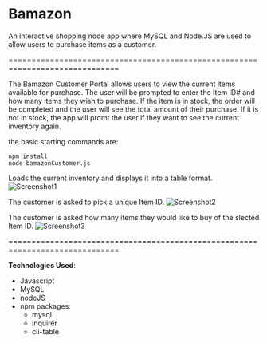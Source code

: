 **Bamazon**
==============================================================================

An interactive shopping node app where MySQL and Node.JS are used to allow users to purchase items as a customer.

==============================================================================

The Bamazon Customer Portal allows users to view the current items available for purchase. The user will be prompted to enter the Item ID# and how many items they wish to purchase. If the item is in stock, the order will be completed and the user will see the total amount of their purchase. If it is not in stock, the app will promt the user if they want to see the current inventory again.

the basic starting commands are:

```
npm install
node bamazonCustomer.js
```

Loads the current inventory and displays it into a table format.
![Screenshot1]()

The customer is asked to pick a unique Item ID.
![Screenshot2]()

The customer is asked how many items they would like to buy of the slected Item ID.
![Screenshot3]()

==============================================================================

**Technologies Used**:

* Javascript
* MySQL
* nodeJS
* npm packages:
    * mysql
    * inquirer
    * cli-table